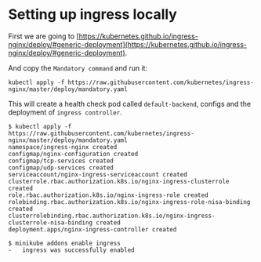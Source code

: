 # Setting up ingress locally

First we are going to [https://kubernetes.github.io/ingress-nginx/deploy/#generic-deployment](https://kubernetes.github.io/ingress-nginx/deploy/#generic-deployment).

And copy the `Mandatory command` and run it:

```
kubectl apply -f https://raw.githubusercontent.com/kubernetes/ingress-nginx/master/deploy/mandatory.yaml
```

This will create a health check pod called `default-backend`, configs and the deployment of `ingress controller`.

```
$ kubectl apply -f https://raw.githubusercontent.com/kubernetes/ingress-nginx/master/deploy/mandatory.yaml
namespace/ingress-nginx created
configmap/nginx-configuration created
configmap/tcp-services created
configmap/udp-services created
serviceaccount/nginx-ingress-serviceaccount created
clusterrole.rbac.authorization.k8s.io/nginx-ingress-clusterrole created
role.rbac.authorization.k8s.io/nginx-ingress-role created
rolebinding.rbac.authorization.k8s.io/nginx-ingress-role-nisa-binding created
clusterrolebinding.rbac.authorization.k8s.io/nginx-ingress-clusterrole-nisa-binding created
deployment.apps/nginx-ingress-controller created
```

```
$ minikube addons enable ingress
-   ingress was successfully enabled
```

